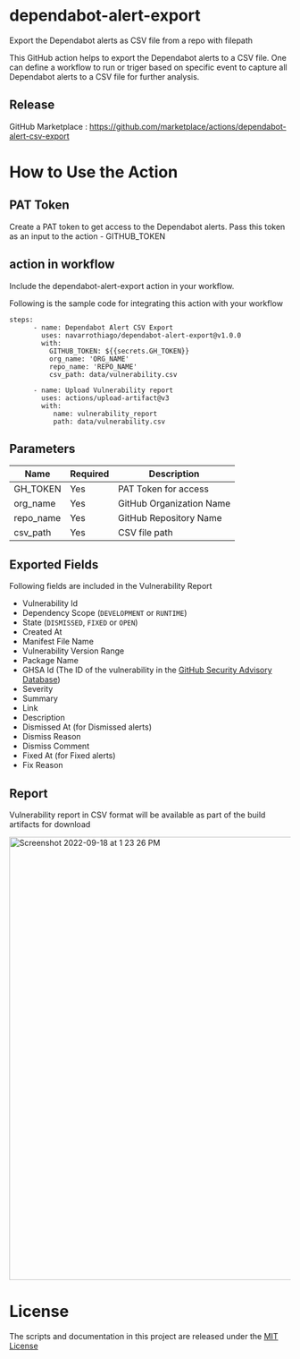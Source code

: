 # dependabot-alert-export
Export the Dependabot alerts as CSV file from a repo with filepath

This GitHub action helps to export the Dependabot alerts to a CSV file. One can define a workflow to run or triger based on specific event to capture all Dependabot alerts to a CSV file for further analysis.


## Release
GitHub Marketplace : https://github.com/marketplace/actions/dependabot-alert-csv-export

# How to Use the Action

## PAT Token
Create a PAT token to get access to the Dependabot alerts. Pass this token as an input to the action - GITHUB_TOKEN


## action in workflow

Include the dependabot-alert-export action in your workflow.

Following is the sample code for integrating this action with your workflow

```
steps:
      - name: Dependabot Alert CSV Export
        uses: navarrothiago/dependabot-alert-export@v1.0.0
        with:
          GITHUB_TOKEN: ${{secrets.GH_TOKEN}}
          org_name: 'ORG_NAME'
          repo_name: 'REPO_NAME'
          csv_path: data/vulnerability.csv

      - name: Upload Vulnerability report
        uses: actions/upload-artifact@v3
        with:
           name: vulnerability_report
           path: data/vulnerability.csv
```

## Parameters

| Name                           | Required  | Description                                                                      |
|--------------------------------|------------|----------------------------------------------------------------------|
| GH_TOKEN                 | Yes | PAT Token for access    |
| org_name                       | Yes | GitHub Organization Name                                      |
| repo_name                   | Yes | GitHub Repository Name     |
| csv_path                       | Yes | CSV file path                                   |

## Exported Fields
Following fields are included in the Vulnerability Report
- Vulnerability Id
- Dependency Scope (`DEVELOPMENT` or `RUNTIME`)
- State (`DISMISSED`, `FIXED` or `OPEN`)
- Created At
- Manifest File Name
- Vulnerability Version Range
- Package Name
- GHSA Id (The ID of the vulnerability in the [GitHub Security Advisory Database](https://github.com/advisories))
- Severity
- Summary
- Link
- Description
- Dismissed At (for Dismissed alerts)
- Dismiss Reason
- Dismiss Comment
- Fixed At (for Fixed alerts)
- Fix Reason

## Report
Vulnerability report in CSV format will be available as part of the build artifacts for download

<img width="792" alt="Screenshot 2022-09-18 at 1 23 26 PM" src="https://user-images.githubusercontent.com/10282550/190891852-13c25b39-3779-4754-a2e5-7f431b2807c4.png">

# License

The scripts and documentation in this project are released under the [MIT License](https://github.com/actions/download-artifact/blob/main/LICENSE)


